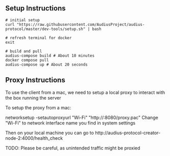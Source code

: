 ## Setup Instructions

```
# initial setup
curl "https://raw.githubusercontent.com/AudiusProject/audius-protocol/master/dev-tools/setup.sh" | bash

# refresh terminal for docker
exit

# build and pull
audius-compose build # About 10 minutes
docker compose pull
audius-compose up # About 20 seconds
```

## Proxy Instructions

To use the client from a mac, we need to setup a local proxy to interact with the box running the server

To setup the proxy from a mac:

networksetup -setautoproxyurl "Wi-Fi" "http://<instance ip>:8080/proxy.pac"
Change "Wi-Fi" to network interface name you find in system settings

Then on your local machine you can go to http://audius-protocol-creator-node-2:4000/health_check

TODO: Please be careful, as unintended traffic might be proxied
